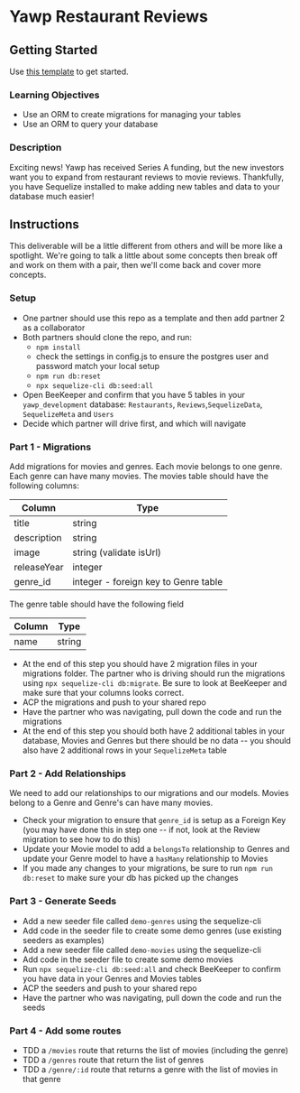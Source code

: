 # Yawp Restaurant Reviews

## Getting Started

Use [this template](https://github.com/alchemycodelab/backend-yawp-sequelize) to get started.

### Learning Objectives

- Use an ORM to create migrations for managing your tables
- Use an ORM to query your database

### Description

Exciting news! Yawp has received Series A funding, but the new investors want you to expand from restaurant reviews to movie reviews. Thankfully, you have Sequelize installed to make adding new tables and data to your database much easier!

## Instructions

This deliverable will be a little different from others and will be more like a spotlight. We're going to talk a little about some concepts then break off and work on them with a pair, then we'll come back and cover more concepts.

### Setup

- One partner should use this repo as a template and then add partner 2 as a collaborator
- Both partners should clone the repo, and run:
  - `npm install`
  - check the settings in config.js to ensure the postgres user and password match your local setup
  - `npm run db:reset`
  - `npx sequelize-cli db:seed:all`
- Open BeeKeeper and confirm that you have 5 tables in your `yawp_development` database: `Restaurants`, `Reviews`,`SequelizeData`, `SequelizeMeta` and `Users`
- Decide which partner will drive first, and which will navigate

### Part 1 - Migrations

Add migrations for movies and genres. Each movie belongs to one genre. Each genre can have many movies. The movies table should have the following columns:

| Column      | Type                                 |
| ----------- | ------------------------------------ |
| title       | string                               |
| description | string                               |
| image       | string (validate isUrl)              |
| releaseYear | integer                              |
| genre_id    | integer - foreign key to Genre table |

The genre table should have the following field

| Column | Type   |
| ------ | ------ |
| name   | string |

- At the end of this step you should have 2 migration files in your migrations folder. The partner who is driving should run the migrations using `npx sequelize-cli db:migrate`. Be sure to look at BeeKeeper and make sure that your columns looks correct.
- ACP the migrations and push to your shared repo
- Have the partner who was navigating, pull down the code and run the migrations
- At the end of this step you should both have 2 additional tables in your database, Movies and Genres but there should be no data -- you should also have 2 additional rows in your `SequelizeMeta` table

### Part 2 - Add Relationships

We need to add our relationships to our migrations and our models. Movies belong to a Genre and Genre's can have many movies.

- Check your migration to ensure that `genre_id` is setup as a Foreign Key (you may have done this in step one -- if not, look at the Review migration to see how to do this)
- Update your Movie model to add a `belongsTo` relationship to Genres and update your Genre model to have a `hasMany` relationship to Movies
- If you made any changes to your migrations, be sure to run `npm run db:reset` to make sure your db has picked up the changes

### Part 3 - Generate Seeds

- Add a new seeder file called `demo-genres` using the sequelize-cli
- Add code in the seeder file to create some demo genres (use existing seeders as examples)
- Add a new seeder file called `demo-movies` using the sequelize-cli
- Add code in the seeder file to create some demo movies
- Run `npx sequelize-cli db:seed:all` and check BeeKeeper to confirm you have data in your Genres and Movies tables
- ACP the seeders and push to your shared repo
- Have the partner who was navigating, pull down the code and run the seeds

### Part 4 - Add some routes

- TDD a `/movies` route that returns the list of movies (including the genre)
- TDD a `/genres` route that return the list of genres
- TDD a `/genre/:id` route that returns a genre with the list of movies in that genre
